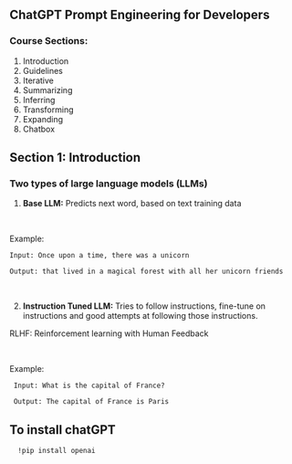 ## ChatGPT Prompt Engineering for Developers 
### Course Sections:

1. Introduction </br>
2. Guidelines </br>
3. Iterative </br>
4. Summarizing </br>
5. Inferring </br>
6. Transforming </br>
7. Expanding </br>
8. Chatbox </br>

## Section 1: Introduction
### Two types of large language models (LLMs)

1) **Base LLM:** Predicts next word, based on text training data

</br>

   Example:

    Input: Once upon a time, there was a unicorn

    Output: that lived in a magical forest with all her unicorn friends

</br>

2) **Instruction Tuned LLM:** Tries to follow instructions, fine-tune on instructions and good attempts at following those instructions.

RLHF: Reinforcement learning with Human Feedback 

</br>

  Example:

     Input: What is the capital of France?

     Output: The capital of France is Paris
     
     
## To install chatGPT

      !pip install openai



